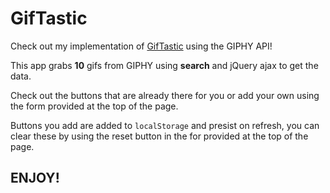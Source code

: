 # GifTastic

Check out my implementation of [GifTastic](https://defiledspec.github.io/GifTastic) using the GIPHY API!

This app grabs **10** gifs from GIPHY using **search** and jQuery ajax to get the data.

Check out the buttons that are already there for you or add your own using the form provided at the top of the page.

Buttons you add are added to ```localStorage``` and presist on refresh, you can clear these by using the reset button in the for provided at the top of the page.

## ENJOY!